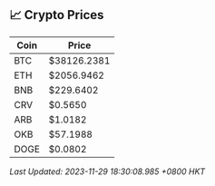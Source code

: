 ## 📈 Crypto Prices

| Coin | Price |
| ---- | ----- |
| BTC | $38126.2381 |
| ETH | $2056.9462 |
| BNB | $229.6402 |
| CRV | $0.5650 |
| ARB | $1.0182 |
| OKB | $57.1988 |
| DOGE | $0.0802 |

_Last Updated: 2023-11-29 18:30:08.985 +0800 HKT_